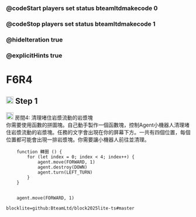 ### @codeStart players set status bteamltdmakecode 0
### @codeStop players set status bteamltdmakecode 1


### @hideIteration true
### @explicitHints true

# F6R4

## <img src="https://blocklite.20240806.xyz/tw/1/f6r4" width="20" height="20"> Step 1
<img src="https://blocklite.20240806.xyz/tw/1/f6r4" width="20" height="20"> 房間4: 清理堵住岩漿流動的岩漿塊   
   你需要使用函數的拼圖塊。自己動手製作一個函數塊，控制Agent小機器人清理堵住岩漿流動的岩漿塊。任務的文字會出現在你的屏幕下方。一共有四個位置，每個位置都可能會出現一排岩漿塊。你需要讓小機器人前往並清理。
```ghost
    function 轉圈 () {
        for (let index = 0; index < 4; index++) {
            agent.move(FORWARD, 1)
            agent.destroy(DOWN)
            agent.turn(LEFT_TURN)
        }
    }
```

```template

    agent.move(FORWARD, 1)

```

```package
blocklite=github:BteamLtd/block2025lite-ts#master
``` 